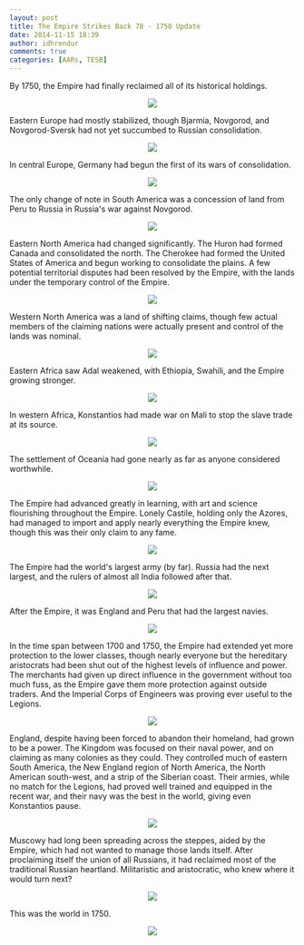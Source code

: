 ```yaml
---
layout: post
title: The Empire Strikes Back 78 - 1750 Update
date: 2014-11-15 18:39
author: idhrendur
comments: true
categories: [AARs, TESB]
---
```

By 1750, the Empire had finally reclaimed all of its historical holdings.  
<p align="center"><img src="/assets/tesb_images/78-1.png"></p>

Eastern Europe had mostly stabilized, though Bjarmia, Novgorod, and Novgorod-Sversk had not yet succumbed to Russian consolidation.  
<p align="center"><img src="/assets/tesb_images/78-2.png"></p>

In central Europe, Germany had begun the first of its wars of consolidation.  
<p align="center"><img src="/assets/tesb_images/78-3.png"></p>

The only change of note in South America was a concession of land from Peru to Russia in Russia's war against Novgorod.  
<p align="center"><img src="/assets/tesb_images/78-4.png"></p>

Eastern North America had changed significantly. The Huron had formed Canada and consolidated the north. The Cherokee had formed the United States of America and begun working to consolidate the plains. A few potential territorial disputes had been resolved by the Empire, with the lands under the temporary control of the Empire.  
<p align="center"><img src="/assets/tesb_images/78-5.png"></p>

Western North America was a land of shifting claims, though few actual members of the claiming nations were actually present and control of the lands was nominal.  
<p align="center"><img src="/assets/tesb_images/78-6.png"></p>

Eastern Africa saw Adal weakened, with Ethiopia, Swahili, and the Empire growing stronger.  
<p align="center"><img src="/assets/tesb_images/78-7.png"></p>

In western Africa, Konstantios had made war on Mali to stop the slave trade at its source.  
<p align="center"><img src="/assets/tesb_images/78-8.png"></p>

The settlement of Oceania had gone nearly as far as anyone considered worthwhile.  
<p align="center"><img src="/assets/tesb_images/78-9.png"></p>

The Empire had advanced greatly in learning, with art and science flourishing throughout the Empire. Lonely Castile, holding only the Azores, had managed to import and apply nearly everything the Empire knew, though this was their only claim to any fame.  
<p align="center"><img src="/assets/tesb_images/78-10.png"></p>

The Empire had the world's largest army (by far). Russia had the next largest, and the rulers of almost all India followed after that.  
<p align="center"><img src="/assets/tesb_images/78-11.png"></p>

After the Empire, it was England and Peru that had the largest navies.  
<p align="center"><img src="/assets/tesb_images/78-12.png"></p>

In the time span between 1700 and 1750, the Empire had extended yet more protection to the lower classes, though nearly everyone but the hereditary aristocrats had been shut out of the highest levels of influence and power. The merchants had given up direct influence in the government without too much fuss, as the Empire gave them more protection against outside traders. And the Imperial Corps of Engineers was proving ever useful to the Legions.  
<p align="center"><img src="/assets/tesb_images/78-13.png"></p>

England, despite having been forced to abandon their homeland, had grown to be a power. The Kingdom was focused on their naval power, and on claiming as many colonies as they could. They controlled much of eastern South America, the New England region of North America, the North American south-west, and a strip of the Siberian coast. Their armies, while no match for the Legions, had proved well trained and equipped in the recent war, and their navy was the best in the world, giving even Konstantios pause.  
<p align="center"><img src="/assets/tesb_images/78-14.png"></p>

Muscowy had long been spreading across the steppes, aided by the Empire, which had not wanted to manage those lands itself. After proclaiming itself the union of all Russians, it had reclaimed most of the traditional Russian heartland. Militaristic and aristocratic, who knew where it would turn next?  
<p align="center"><img src="/assets/tesb_images/78-15.png"></p>

This was the world in 1750.  
<p align="center"><img src="/assets/tesb_images/78-16.png"></p>
